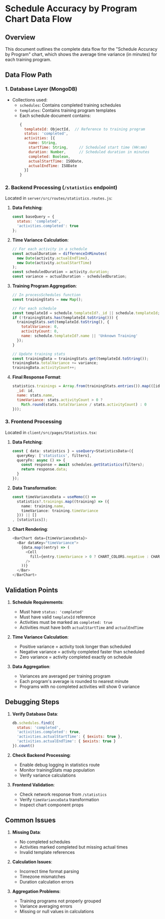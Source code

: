 # Schedule Accuracy by Program Chart Data Flow

## Overview
This document outlines the complete data flow for the "Schedule Accuracy by Program" chart, which shows the average time variance (in minutes) for each training program.

## Data Flow Path

### 1. Database Layer (MongoDB)
- Collections used:
  - `schedules`: Contains completed training schedules
  - `templates`: Contains training program templates
  - Each schedule document contains:
    ```javascript
    {
      templateId: ObjectId,  // Reference to training program
      status: 'completed',
      activities: [{
        name: String,
        startTime: String,     // Scheduled start time (HH:mm)
        duration: Number,      // Scheduled duration in minutes
        completed: Boolean,
        actualStartTime: ISODate,
        actualEndTime: ISODate
      }]
    }
    ```

### 2. Backend Processing (`/statistics` endpoint)
Located in `server/src/routes/statistics.routes.js`:

1. **Data Fetching**:
   ```javascript
   const baseQuery = { 
     status: 'completed',
     'activities.completed': true
   };
   ```

2. **Time Variance Calculation**:
   ```javascript
   // For each activity in a schedule
   const actualDuration = differenceInMinutes(
     new Date(activity.actualEndTime),
     new Date(activity.actualStartTime)
   );
   const scheduledDuration = activity.duration;
   const variance = actualDuration - scheduledDuration;
   ```

3. **Training Program Aggregation**:
   ```javascript
   // In processSchedules function
   const trainingStats = new Map();
   
   // For each schedule
   const templateId = schedule.templateId?._id || schedule.templateId;
   if (!trainingStats.has(templateId.toString())) {
     trainingStats.set(templateId.toString(), {
       totalVariance: 0,
       activityCount: 0,
       name: schedule.templateId?.name || 'Unknown Training'
     });
   }
   
   // Update training stats
   const trainingData = trainingStats.get(templateId.toString());
   trainingData.totalVariance += variance;
   trainingData.activityCount++;
   ```

4. **Final Response Format**:
   ```javascript
   statistics.trainings = Array.from(trainingStats.entries()).map(([id, stats]) => ({
     _id: id,
     name: stats.name,
     timeVariance: stats.activityCount > 0 ? 
       Math.round(stats.totalVariance / stats.activityCount) : 0
   }));
   ```

### 3. Frontend Processing
Located in `client/src/pages/Statistics.tsx`:

1. **Data Fetching**:
   ```typescript
   const { data: statistics } = useQuery<StatisticsData>({
     queryKey: ['statistics', filters],
     queryFn: async () => {
       const response = await schedules.getStatistics(filters);
       return response.data;
     }
   });
   ```

2. **Data Transformation**:
   ```typescript
   const timeVarianceData = useMemo(() => 
     statistics?.trainings.map((training) => ({
       name: training.name,
       timeVariance: training.timeVariance
     })) || []
   , [statistics]);
   ```

3. **Chart Rendering**:
   ```typescript
   <BarChart data={timeVarianceData}>
     <Bar dataKey="timeVariance">
       {data.map((entry) => (
         <Cell 
           fill={entry.timeVariance > 0 ? CHART_COLORS.negative : CHART_COLORS.positive}
         />
       ))}
     </Bar>
   </BarChart>
   ```

## Validation Points

1. **Schedule Requirements**:
   - Must have `status: 'completed'`
   - Must have valid `templateId` reference
   - Activities must be marked as `completed: true`
   - Activities must have both `actualStartTime` and `actualEndTime`

2. **Time Variance Calculation**:
   - Positive variance = activity took longer than scheduled
   - Negative variance = activity completed faster than scheduled
   - Zero variance = activity completed exactly on schedule

3. **Data Aggregation**:
   - Variances are averaged per training program
   - Each program's average is rounded to nearest minute
   - Programs with no completed activities will show 0 variance

## Debugging Steps

1. **Verify Database Data**:
   ```javascript
   db.schedules.find({ 
     status: 'completed',
     'activities.completed': true,
     'activities.actualStartTime': { $exists: true },
     'activities.actualEndTime': { $exists: true }
   }).count()
   ```

2. **Check Backend Processing**:
   - Enable debug logging in statistics route
   - Monitor trainingStats map population
   - Verify variance calculations

3. **Frontend Validation**:
   - Check network response from `/statistics`
   - Verify `timeVarianceData` transformation
   - Inspect chart component props

## Common Issues

1. **Missing Data**:
   - No completed schedules
   - Activities marked completed but missing actual times
   - Invalid template references

2. **Calculation Issues**:
   - Incorrect time format parsing
   - Timezone mismatches
   - Duration calculation errors

3. **Aggregation Problems**:
   - Training programs not properly grouped
   - Variance averaging errors
   - Missing or null values in calculations 